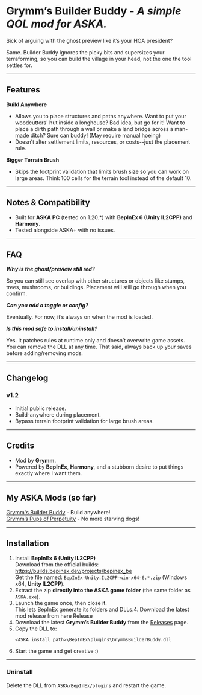 # Grymm’s Builder Buddy - *A simple QOL mod for ASKA.*  

Sick of arguing with the ghost preview like it’s your HOA president?  

Same. Builder Buddy ignores the picky bits and supersizes your terraforming, so you can build the village in your head, not the one the tool settles for.

---

## Features

**Build Anywhere**
- Allows you to place structures and paths anywhere. Want to put your woodcutters' hut inside a longhouse? Bad idea, but go for it! Want to place a dirth path through a wall or make a land bridge across a man-made ditch? Sure can buddy! (May require manual hoeing)
- Doesn’t alter settlement limits, resources, or costs--just the placement rule.  

**Bigger Terrain Brush**
- Skips the footprint validation that limits brush size so you can work on large areas. Think 100 cells for the terrain tool instead of the default 10.

---

## Notes & Compatibility

- Built for **ASKA PC** (tested on 1.20.\*) with **BepInEx 6 (Unity IL2CPP)** and **Harmony**.
- Tested alongside ASKA+ with no issues.

---

## FAQ

***Why is the ghost/preview still red?***  

So you can still see overlap with other structures or objects like stumps, trees, mushrooms, or buildings. Placement will still go through when you confirm.


***Can you add a toggle or config?***  

Eventually. For now, it’s always on when the mod is loaded.

***Is this mod safe to install/uninstall?***  

Yes. It patches rules at runtime only and doesn’t overwrite game assets. You can remove the DLL at any time. That said, always back up your saves before adding/removing mods.


---

## Changelog

### v1.2
- Initial public release.
- Build-anywhere during placement.
- Bypass terrain footprint validation for large brush areas.

---

## Credits

- Mod by **Grymm**.  
- Powered by **BepInEx**, **Harmony**, and a stubborn desire to put things exactly where I want them.

---

## My ASKA Mods (so far) 

[Grymm's Builder Buddy](https://github.com/Grymmwolf/GrymmsBuilderBuddy) - Build anywhere!  
[Grymm’s Pups of Perpetuity](https://github.com/Grymmwolf/Pups-of-Perpetuity) - No more starving dogs! 

---

## Installation

1. Install **BepInEx 6 (Unity IL2CPP)**  
   Download from the official builds: https://builds.bepinex.dev/projects/bepinex_be  
   Get the file named: `BepInEx-Unity.IL2CPP-win-x64-6.*.zip` (Windows x64, **Unity IL2CPP**).
2. Extract the zip **directly into the ASKA game folder** (the same folder as `ASKA.exe`).
3. Launch the game once, then close it.  
   This lets BepInEx generate its folders and DLLs.4. Download the latest mod release from here Release
4. Download the latest **Grymm’s Builder Buddy** from the [Releases](../../releases) page.
5. Copy the DLL to:
   ```text
   <ASKA install path>\BepInEx\plugins\GrymmsBuilderBuddy.dll
6. Start the game and get creative :) 

---

### Uninstall
Delete the DLL from `ASKA/BepInEx/plugins` and restart the game.  
